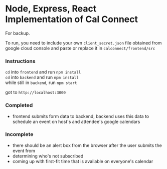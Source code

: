 # Node, Express, React Implementation of Cal Connect

For backup.

To run, you need to include your own `client_secret.json` file obtained from google cloud console and paste or replace it in `calconnect/frontend/src`

### Instructions
`cd` into `frontend` and run `npm install`<br/>
`cd` into `backend` and run `npm install`<br/>
while still in `backend`, run `npm start`<br/>

got to `http://localhost:3000`

### Completed
- frontend submits form data to backend, backend uses this data to schedule an event on host's and attendee's google calendars

### Incomplete
- there should be an alert box from the browser after the user submits the event from
- determining who's not subscribed
- coming up with first-fit time that is available on everyone's calendar
